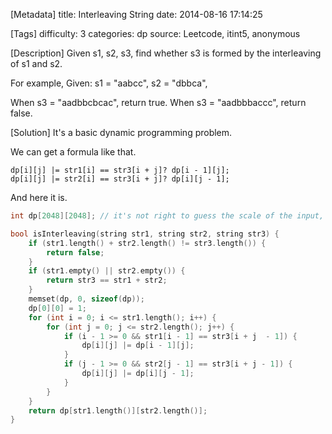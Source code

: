 [Metadata]
title: Interleaving String
date: 2014-08-16 17:14:25 

[Tags]
difficulty: 3
categories: dp
source: Leetcode, itint5, anonymous

[Description]
Given s1, s2, s3, find whether s3 is formed by the interleaving of s1 and s2.

For example,
Given:
s1 = "aabcc",
s2 = "dbbca",

When s3 = "aadbbcbcac", return true.
When s3 = "aadbbbaccc", return false.

[Solution]
It's a basic dynamic programming problem.

We can get a formula like that.

```
dp[i][j] |= str1[i] == str3[i + j]? dp[i - 1][j];
dp[i][j] |= str2[i] == str3[i + j]? dp[i][j - 1];
```

And here it is.

```cpp
int dp[2048][2048]; // it's not right to guess the scale of the input, but who cares :)

bool isInterleaving(string str1, string str2, string str3) {
    if (str1.length() + str2.length() != str3.length()) {
        return false;
    }
    if (str1.empty() || str2.empty()) {
        return str3 == str1 + str2;
    }
    memset(dp, 0, sizeof(dp));
    dp[0][0] = 1;
    for (int i = 0; i <= str1.length(); i++) {
        for (int j = 0; j <= str2.length(); j++) {
            if (i - 1 >= 0 && str1[i - 1] == str3[i + j  - 1]) {
                dp[i][j] |= dp[i - 1][j];
            }
            if (j - 1 >= 0 && str2[j - 1] == str3[i + j - 1]) {
                dp[i][j] |= dp[i][j - 1];
            }
        }
    }
    return dp[str1.length()][str2.length()];
}
```
